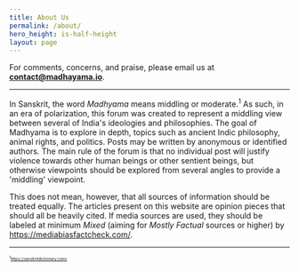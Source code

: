 ```yaml
---
title: About Us
permalink: /about/
hero_height: is-half-height
layout: page
---
```


For comments, concerns, and praise,
please email us at **contact@madhayama.io**.

_________________________________________________________________________________________________________________________

In Sanskrit, the word _Madhyama_ means middling or moderate.<sup>1</sup> As such, in an era of polarization, this forum was created to represent a middling view between several of India's ideologies and philosophies. The goal of Madhyama is to explore in depth, topics such as ancient Indic philosophy, animal rights, and politics. Posts may be written by anonymous or identified authors. The main rule of the forum is that no individual post will justify violence towards other human beings or other sentient beings, but otherwise viewpoints should be explored from several angles to provide a 'middling' viewpoint.

This does not mean, however, that all sources of information should be treated equally. The articles present on this website are opinion pieces that should all be heavily cited. If media sources are used, they should be labeled at minimum _Mixed_ (aiming for _Mostly Factual_ sources or higher) by https://mediabiasfactcheck.com/.

_________________________________________________________________________________________________________________________


<span style="font-size:0.5em;"><sup>1</sup>https://sanskritdictionary.com/</span>


